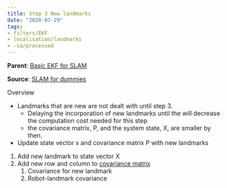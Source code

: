 ```yaml
---
title: Step 3 New landmarks
date: "2020-07-29"
tags: 
- filters/EKF 
- localisation/landmarks 
- -sa/processed
---
```


**Parent**: [Basic EKF for SLAM](SLAM/basic-ekf-for-slam.md)

**Source**: [SLAM for dummies](bibliography/riisgaard-slam-for-dummies.md)  

Overview

*   Landmarks that are new are not dealt with until step 3.
    *   Delaying the incorporation of new landmarks until the will decrease the computation cost needed for this step
    *   the covariance matrix, P, and the system state, X, are smaller by then.
*   Update state vector x and covariance matrix P with new landmarks

1.  Add new landmark to state vector X
2.  Add new row and column to [covariance matrix](SLAM/covariance-matrix-p.md)
    1.  Covariance for new landmark
    2.  Robot-landmark covariance

